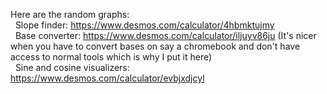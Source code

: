 Here are the random graphs: <br/>
&nbsp; Slope finder: https://www.desmos.com/calculator/4hbmktujmy <br/>
&nbsp; Base converter: https://www.desmos.com/calculator/iljuyv86ju (It's nicer when you have to convert bases on say a chromebook and don't have access to normal tools which is why I put it here) <br/>
&nbsp; Sine and cosine visualizers: https://www.desmos.com/calculator/evbjxdjcyl

